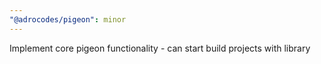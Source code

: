 ```yaml
---
"@adrocodes/pigeon": minor
---
```


Implement core pigeon functionality - can start build projects with library
